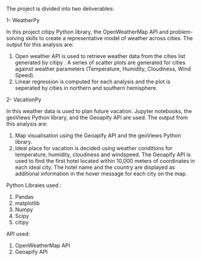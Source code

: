 The project is divided into two deliverables:

1- WeatherPy 

 In this project citipy Python library, the OpenWeatherMap API and problem-solving skills to create a representative model of weather across cities. 
 The output for this analysis are:
 1) Open weather API is used to retrieve weather data from the cities list generated by citipy . A series of scatter plots are generated for cities against weather parameters (Temperature, Humidity, Cloudiness, Wind Speed).
 2) Linear regression is computed for each analysis and the plot is seperated by cities in northern and southern hemisphere.

2- VacationPy

 In this weather data is used to plan future vacation. Jupyter notebooks, the geoViews Python library, and the Geoapify API are used.
 The output from this analysis are:
 1) Map visualisation using  the Geoapify API and the geoViews Python library.
 2) Ideal place for vacation is decided using weather conditions for temperature, humidity, cloudiness and windspeed. The Geoapify API is used to find the first hotel located within 10,000 meters of coordinates in each ideal city.
    The hotel name and the country are displayed as additional information in the hover message for each city on the map.

Python Libraies used :

  1. Pandas 
  2. matplotlib 
  3. Numpy
  4. Scipy
  5. citipy

API used:

 1. OpenWeatherMap API
 2. Geoapify API 
